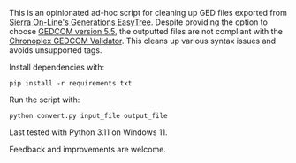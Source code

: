 This is an opinionated ad-hoc script for cleaning up GED files exported from [Sierra On-Line's Generations EasyTree](https://www.gensoftreviews.com/?p=271).  Despite providing the option to choose [GEDCOM version 5.5](https://gedcom.io/specifications/ged55.pdf), the outputted files are not compliant with the [Chronoplex GEDCOM Validator](https://chronoplexsoftware.com/gedcomvalidator).  This cleans up various syntax issues and avoids unsupported tags.

Install dependencies with:
```
pip install -r requirements.txt
```

Run the script with:
```
python convert.py input_file output_file
```

Last tested with Python 3.11 on Windows 11.

Feedback and improvements are welcome.